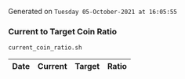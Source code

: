 Generated on `Tuesday 05-October-2021 at 16:05:55`

### Current to Target Coin Ratio
`current_coin_ratio.sh`

Date|Current|Target|Ratio
---|---|---|---
